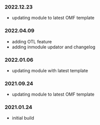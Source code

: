 ### 2022.12.23
- updating module to latest OMF template 

### 2022.04.09
- adding OTL feature
- adding inmodule updator and changelog 

### 2022.01.06
- updating module with latest template

### 2021.09.24
- updating module to latest OMF template


### 2021.01.24
- initial build 